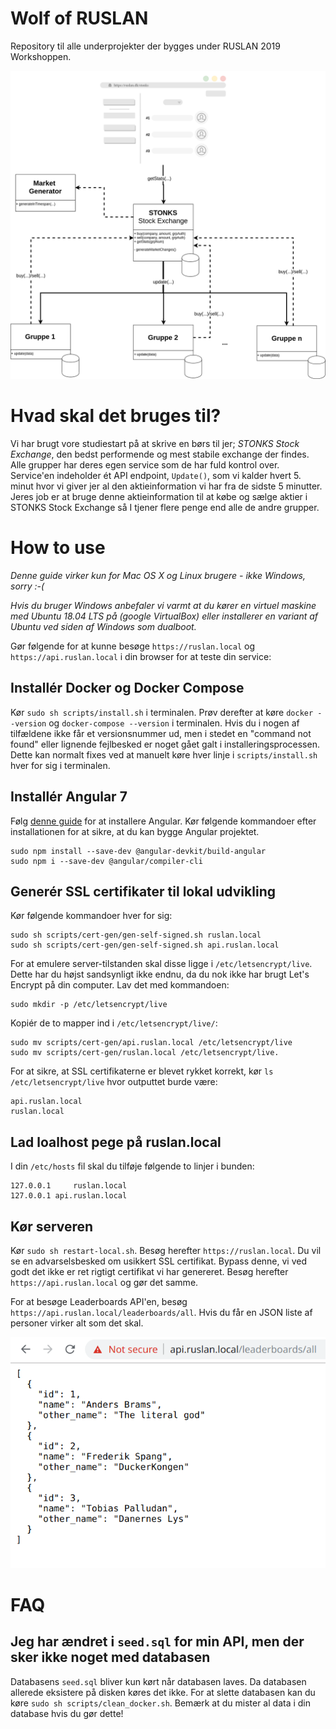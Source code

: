 # Wolf of RUSLAN
Repository til alle underprojekter der bygges under RUSLAN 2019 Workshoppen. 

![Overordnet arkitektur](img/system_architecture.png)

# Hvad skal det bruges til?
Vi har brugt vore studiestart på at skrive en børs til jer; *STONKS Stock Exchange*, den bedst performende og mest stabile exchange der findes. 
Alle grupper har deres egen service som de har fuld kontrol over. Service'en indeholder ét API endpoint, `Update()`, som vi kalder hvert 5. minut hvor vi giver jer al den aktieinformation vi har fra de sidste 5 minutter. Jeres job er at bruge denne aktieinformation til at købe og sælge aktier i STONKS Stock Exchange så I tjener flere penge end alle de andre grupper.

# How to use
*Denne guide virker kun for Mac OS X og Linux brugere - ikke Windows, sorry :-(*

*Hvis du bruger Windows anbefaler vi varmt at du kører en virtuel maskine med Ubuntu 18.04 LTS på (google VirtualBox) eller installerer en variant af Ubuntu ved siden af Windows som dualboot.*

Gør følgende for at kunne besøge `https://ruslan.local` og `https://api.ruslan.local` i din browser for at teste din service: 
## Installér Docker og Docker Compose
Kør `sudo sh scripts/install.sh` i terminalen. Prøv derefter at køre `docker --version` og `docker-compose --version` i terminalen. Hvis du i nogen af tilfældene ikke får et versionsnummer ud, men i stedet en "command not found" eller lignende fejlbesked er noget gået galt i installeringsprocessen. Dette kan normalt fixes ved at manuelt køre hver linje i `scripts/install.sh` hver for sig i terminalen.

## Installér Angular 7
Følg [denne guide](https://www.techomoro.com/how-to-install-and-setup-angular-7-on-ubuntu-18-04-1/) for at installere Angular.
Kør følgende kommandoer efter installationen for at sikre, at du kan bygge Angular projektet.
```
sudo npm install --save-dev @angular-devkit/build-angular
sudo npm i --save-dev @angular/compiler-cli
```

## Generér SSL certifikater til lokal udvikling
Kør følgende kommandoer hver for sig: 
```
sudo sh scripts/cert-gen/gen-self-signed.sh ruslan.local
sudo sh scripts/cert-gen/gen-self-signed.sh api.ruslan.local
```

For at emulere server-tilstanden skal disse ligge i `/etc/letsencrypt/live`. Dette har du højst sandsynligt ikke endnu, da du nok ikke har brugt Let's Encrypt på din computer. Lav det med kommandoen:
```
sudo mkdir -p /etc/letsencrypt/live
```

Kopiér de to mapper ind i `/etc/letsencrypt/live/`: 

```
sudo mv scripts/cert-gen/api.ruslan.local /etc/letsencrypt/live
sudo mv scripts/cert-gen/ruslan.local /etc/letsencrypt/live. 
```

For at sikre, at SSL certifikaterne er blevet rykket korrekt, kør `ls /etc/letsencrypt/live` hvor outputtet burde være:
```
api.ruslan.local
ruslan.local
```
## Lad loalhost pege på ruslan.local 
I din `/etc/hosts` fil skal du tilføje følgende to linjer i bunden: 
``` 
127.0.0.1     ruslan.local
127.0.0.1 api.ruslan.local
```
## Kør serveren
Kør `sudo sh restart-local.sh`. 
Besøg herefter `https://ruslan.local`. Du vil se en advarselsbesked om usikkert SSL certifikat. Bypass denne, vi ved godt det ikke er ret rigtigt certifikat vi har genereret. 
Besøg herefter `https://api.ruslan.local` og gør det samme. 

For at besøge Leaderboards API'en, besøg `https://api.ruslan.local/leaderboards/all`. Hvis du får en JSON liste af personer virker alt som det skal. 

![Sample svar fra serveren](img/ruslan_sample_response.png)

# FAQ 
## Jeg har ændret i `seed.sql` for min API, men der sker ikke noget med databasen
Databasens `seed.sql` bliver kun kørt når databasen laves. Da databasen allerede eksistere på disken køres det ikke. For at slette databasen kan du køre `sudo sh scripts/clean_docker.sh`. Bemærk at du mister al data i din database hvis du gør dette!
